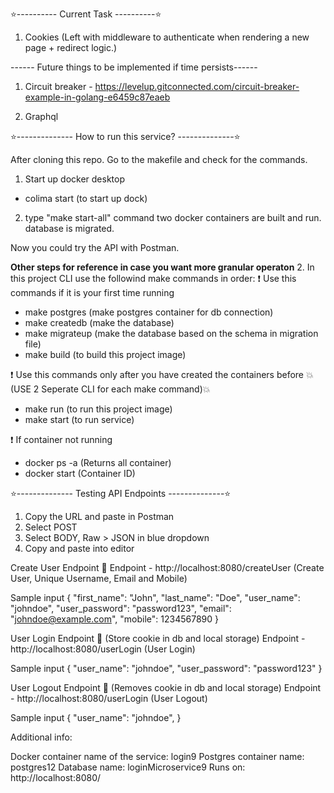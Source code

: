⭐️---------- Current Task ----------⭐️

1. Cookies (Left with middleware to authenticate when rendering a new page + redirect logic.)

------ Future things to be implemented if time persists------

1. Circuit breaker - https://levelup.gitconnected.com/circuit-breaker-example-in-golang-e6459c87eaeb

2. Graphql

⭐️-------------- How to run this service? --------------⭐️

After cloning this repo. Go to the makefile and check for the commands.

1. Start up docker desktop

- colima start (to start up dock)

2. type "make start-all" command
   two docker containers are built and run. database is migrated.

Now you could try the API with Postman.

**Other steps for reference in case you want more granular operaton** 2. In this project CLI use the followind make commands in order:
❗️ Use this commands if it is your first time running

- make postgres (make postgres container for db connection)
- make createdb (make the database)
- make migrateup (make the database based on the schema in migration file)
- make build (to build this project image)

❗️ Use this commands only after you have created the containers before
💥(USE 2 Seperate CLI for each make command)💥

- make run (to run this project image)
- make start (to run service)

❗️ If container not running

- docker ps -a (Returns all container)
- docker start (Container ID)

⭐️-------------- Testing API Endpoints --------------⭐️

1. Copy the URL and paste in Postman
2. Select POST
3. Select BODY, Raw > JSON in blue dropdown
4. Copy and paste into editor

Create User Endpoint 🐣
Endpoint - http://localhost:8080/createUser (Create User, Unique Username, Email and Mobile)

Sample input
{
"first_name": "John",
"last_name": "Doe",
"user_name": "johndoe",
"user_password": "password123",
"email": "johndoe@example.com",
"mobile": 1234567890
}

User Login Endpoint 🐣 (Store cookie in db and local storage)
Endpoint - http://localhost:8080/userLogin (User Login)

Sample input
{
"user_name": "johndoe",
"user_password": "password123"
}

User Logout Endpoint 🐣 (Removes cookie in db and local storage)
Endpoint - http://localhost:8080/userLogin (User Logout)

Sample input
{
"user_name": "johndoe",
}

Additional info:

Docker container name of the service: login9
Postgres container name: postgres12
Database name: loginMicroservice9
Runs on: http://localhost:8080/
